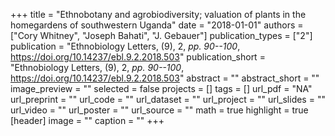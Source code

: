 +++
title = "Ethnobotany and agrobiodiversity; valuation of plants in the homegardens of southwestern Uganda"
date = "2018-01-01"
authors = ["Cory Whitney", "Joseph Bahati", "J. Gebauer"]
publication_types = ["2"]
publication = "Ethnobiology Letters, (9), 2, _pp. 90--100_, https://doi.org/10.14237/ebl.9.2.2018.503"
publication_short = "Ethnobiology Letters, (9), 2, _pp. 90--100_, https://doi.org/10.14237/ebl.9.2.2018.503"
abstract = ""
abstract_short = ""
image_preview = ""
selected = false
projects = []
tags = []
url_pdf = "NA"
url_preprint = ""
url_code = ""
url_dataset = ""
url_project = ""
url_slides = ""
url_video = ""
url_poster = ""
url_source = ""
math = true
highlight = true
[header]
image = ""
caption = ""
+++
